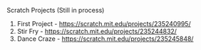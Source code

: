 Scratch Projects (Still in process)
1. First Project - https://scratch.mit.edu/projects/235240995/
2. Stir Fry - https://scratch.mit.edu/projects/235244832/
3. Dance Craze - https://scratch.mit.edu/projects/235245848/
